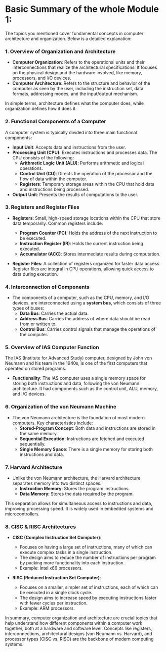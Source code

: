 # Basic Summary of the whole Module 1:
The topics you mentioned cover fundamental concepts in computer architecture and organization. Below is a detailed explanation:

### 1. **Overview of Organization and Architecture**
- **Computer Organization**: Refers to the operational units and their interconnections that realize the architectural specifications. It focuses on the physical design and the hardware involved, like memory, processors, and I/O devices.
- **Computer Architecture**: Refers to the structure and behavior of the computer as seen by the user, including the instruction set, data formats, addressing modes, and the input/output mechanism.

In simple terms, architecture defines what the computer does, while organization defines how it does it.

### 2. **Functional Components of a Computer**
A computer system is typically divided into three main functional components:
- **Input Unit**: Accepts data and instructions from the user.
- **Processing Unit (CPU)**: Executes instructions and processes data. The CPU consists of the following:
  - **Arithmetic Logic Unit (ALU)**: Performs arithmetic and logical operations.
  - **Control Unit (CU)**: Directs the operation of the processor and the flow of data within the computer.
  - **Registers**: Temporary storage areas within the CPU that hold data and instructions being processed.
- **Output Unit**: Presents the results of computations to the user.

### 3. **Registers and Register Files**
- **Registers**: Small, high-speed storage locations within the CPU that store data temporarily. Common registers include:
  - **Program Counter (PC)**: Holds the address of the next instruction to be executed.
  - **Instruction Register (IR)**: Holds the current instruction being executed.
  - **Accumulator (ACC)**: Stores intermediate results during computation.
  
- **Register Files**: A collection of registers organized for faster data access. Register files are integral in CPU operations, allowing quick access to data during execution.

### 4. **Interconnection of Components**
- The components of a computer, such as the CPU, memory, and I/O devices, are interconnected using a **system bus**, which consists of three types of buses:
  - **Data Bus**: Carries the actual data.
  - **Address Bus**: Carries the address of where data should be read from or written to.
  - **Control Bus**: Carries control signals that manage the operations of the computer.

### 5. **Overview of IAS Computer Function**
The IAS (Institute for Advanced Study) computer, designed by John von Neumann and his team in the 1940s, is one of the first computers that operated on stored programs.
- **Functionality**: The IAS computer uses a single memory space for storing both instructions and data, following the von Neumann architecture. It had components such as the control unit, ALU, memory, and I/O devices.

### 6. **Organization of the von Neumann Machine**
- The von Neumann architecture is the foundation of most modern computers. Key characteristics include:
  - **Stored-Program Concept**: Both data and instructions are stored in the same memory.
  - **Sequential Execution**: Instructions are fetched and executed sequentially.
  - **Single Memory Space**: There is a single memory for storing both instructions and data.

### 7. **Harvard Architecture**
- Unlike the von Neumann architecture, the Harvard architecture separates memory into two distinct spaces:
  - **Instruction Memory**: Stores the program instructions.
  - **Data Memory**: Stores the data required by the program.
  
This separation allows for simultaneous access to instructions and data, improving processing speed. It is widely used in embedded systems and microcontrollers.

### 8. **CISC & RISC Architectures**
- **CISC (Complex Instruction Set Computer)**:
  - Focuses on having a large set of instructions, many of which can execute complex tasks in a single instruction.
  - The design aims to reduce the number of instructions per program by packing more functionality into each instruction.
  - Example: Intel x86 processors.

- **RISC (Reduced Instruction Set Computer)**:
  - Focuses on a smaller, simpler set of instructions, each of which can be executed in a single clock cycle.
  - The design aims to increase speed by executing instructions faster with fewer cycles per instruction.
  - Example: ARM processors.

In summary, computer organization and architecture are crucial topics that help understand how different components within a computer work together, both at a hardware and software level. Concepts like registers, interconnections, architectural designs (von Neumann vs. Harvard), and processor types (CISC vs. RISC) are the backbone of modern computing systems.
